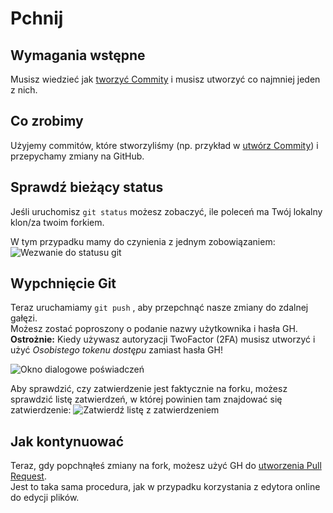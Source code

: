 # Pchnij

## Wymagania wstępne

Musisz wiedzieć jak [tworzyć Commity](/Contribute/LocalClone/CreateCommit/) i musisz utworzyć co najmniej jeden z nich.

## Co zrobimy

Użyjemy commitów, które stworzyliśmy (np. przykład w [utwórz Commity](/Contribute/LocalClone/CreateCommit/)) i przepychamy zmiany na GitHub.

## Sprawdź bieżący status

Jeśli uruchomisz `git status` możesz zobaczyć, ile poleceń ma Twój lokalny klon/za twoim forkiem.

W tym przypadku mamy do czynienia z jednym zobowiązaniem:  
![Wezwanie do statusu git](/Contribute/LocalClone/assets/Example1_Bash_GitStatus3.png)

## Wypchnięcie Git

Teraz uruchamiamy `git push` , aby przepchnąć nasze zmiany do zdalnej gałęzi.  
Możesz zostać poproszony o podanie nazwy użytkownika i hasła GH.  
**Ostrożnie:** Kiedy używasz autoryzacji TwoFactor (2FA) musisz utworzyć i użyć *Osobistego tokenu dostępu* zamiast hasła GH!

![Okno dialogowe poświadczeń](/Contribute/LocalClone/assets/Example1_Bash_GitPush_Credentials.png)

Aby sprawdzić, czy zatwierdzenie jest faktycznie na forku, możesz sprawdzić listę zatwierdzeń, w której powinien tam znajdować się zatwierdzenie: ![Zatwierdź listę z zatwierdzeniem](/Contribute/LocalClone/assets/Example1_CommitList.png)

## Jak kontynuować

Teraz, gdy popchnąłeś zmiany na fork, możesz użyć GH do [utworzenia Pull Request](/Contribute/PullRequest/).  
Jest to taka sama procedura, jak w przypadku korzystania z edytora online do edycji plików.
